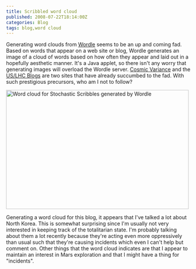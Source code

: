 ```yaml
---
title: Scribbled word cloud
published: 2008-07-22T18:14:00Z
categories: Blog
tags: blog,word cloud
---
```


<p>
Generating word clouds from <a href="http://wordle.net/">Wordle</a> seems to be an up and coming fad.  Based on words that appear on a web site or blog, Wordle generates an image of a cloud of words based on how often they appear and laid out in a hopefully aesthetic manner.  It's a Java applet, so there isn't any worry that generating images will overload the Wordle server.  <a href="http://cosmicvariance.com/2008/07/22/words-in-the-clouds/">Cosmic Variance</a> and the <a href="http://uslhc.us/blogs/?p=267">US/LHC Blogs</a> are two sites that have already succumbed to the fad.  With such prestigious precursors, who am I not to follow?
</p>

<a href="http://blog.chungyc.org/wp-content/uploads/2008/09/blog-wordle.png"><img src="http://blog.chungyc.org/wp-content/uploads/2008/09/blog-wordle.png" alt="Word cloud for Stochastic Scribbles generated by Wordle" title="Blog wordle" width="499" height="325" class="aligncenter size-full wp-image-129" /></a>

<p>
Generating a word cloud for this blog, it appears that I've talked a lot about North Korea.  This is somewhat surprising since I'm usually not very interested in keeping track of the totalitarian state.  I'm probably talking about them a lot recently because they're acting even more oppressively than usual such that they're causing incidents which even I can't help but comment on.  Other things that the word cloud indicates are that I appear to maintain an interest in Mars exploration and that I might have a thing for "incidents".
</p>

